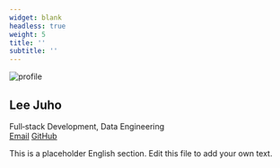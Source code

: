 ```yaml
---
widget: blank
headless: true
weight: 5
title: ''
subtitle: ''
---
```


<div class="about-hero">
  <div class="about-left">
    <img class="about-avatar" src="/uploads/profile.jpg" alt="profile" />
    <h2>Lee Juho</h2>
    <div class="about-role">Full‑stack Development, Data Engineering</div>
    <div class="about-social">
      <a href="mailto:wngh9696@naver.com" class="btn">Email</a>
      <a href="https://github.com/jooho-le" target="_blank" rel="noopener" class="btn">GitHub</a>
    </div>
  </div>
  <div class="about-right">
    <p>
      This is a placeholder English section. Edit this file to add your own text.
    </p>
  </div>
</div>
